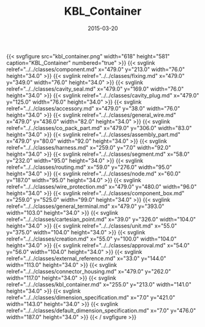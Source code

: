 ﻿---
title: KBL_Container
toc: false
type: specs
layout: diagram
date: "2015-03-20"
draft: false
specification: KBL
version: 2.4.sr1
documentType: "Recommendation"
elementType: Diagram
classes:
  - Component
  - Fixing
  - Cavity_seal
  - Cavity_plug
  - Accessory
  - General_wire
  - Co_pack_part
  - Assembly_part
  - Harness
  - Segment
  - Routing
  - Node
  - Wire_protection
  - Component_box
  - General_terminal
  - Cartesian_point
  - Unit
  - Creation
  - Approval
  - External_reference
  - Connector_housing
  - KBL_container
  - Dimension_specification
  - Default_dimension_specification
menu:
  KBL-2.4.sr1:    
    parent: presentation
    identifier: presentation/kbl_container
    weight: 1024 

# Prev/next pager order (if `docs_section_pager` enabled in `params.toml`)
weight: 1024
---
{{< svgfigure src="kbl_container.png" width="618" height="581" caption="KBL_Container" numbered="true" >}}
  {{< svglink relref="../../classes/component.md" x="479.0" y="213.0" width="76.0" height="34.0" >}}
  {{< svglink relref="../../classes/fixing.md" x="479.0" y="349.0" width="76.0" height="34.0" >}}
  {{< svglink relref="../../classes/cavity_seal.md" x="479.0" y="169.0" width="76.0" height="34.0" >}}
  {{< svglink relref="../../classes/cavity_plug.md" x="479.0" y="125.0" width="76.0" height="34.0" >}}
  {{< svglink relref="../../classes/accessory.md" x="479.0" y="38.0" width="76.0" height="34.0" >}}
  {{< svglink relref="../../classes/general_wire.md" x="479.0" y="436.0" width="82.0" height="34.0" >}}
  {{< svglink relref="../../classes/co_pack_part.md" x="479.0" y="306.0" width="83.0" height="34.0" >}}
  {{< svglink relref="../../classes/assembly_part.md" x="479.0" y="80.0" width="92.0" height="34.0" >}}
  {{< svglink relref="../../classes/harness.md" x="259.0" y="7.0" width="92.0" height="34.0" >}}
  {{< svglink relref="../../classes/segment.md" x="58.0" y="232.0" width="95.0" height="34.0" >}}
  {{< svglink relref="../../classes/routing.md" x="59.0" y="276.0" width="95.0" height="34.0" >}}
  {{< svglink relref="../../classes/node.md" x="60.0" y="187.0" width="95.0" height="34.0" >}}
  {{< svglink relref="../../classes/wire_protection.md" x="479.0" y="480.0" width="96.0" height="34.0" >}}
  {{< svglink relref="../../classes/component_box.md" x="259.0" y="525.0" width="99.0" height="34.0" >}}
  {{< svglink relref="../../classes/general_terminal.md" x="479.0" y="393.0" width="103.0" height="34.0" >}}
  {{< svglink relref="../../classes/cartesian_point.md" x="39.0" y="326.0" width="104.0" height="34.0" >}}
  {{< svglink relref="../../classes/unit.md" x="55.0" y="375.0" width="104.0" height="34.0" >}}
  {{< svglink relref="../../classes/creation.md" x="55.0" y="100.0" width="104.0" height="34.0" >}}
  {{< svglink relref="../../classes/approval.md" x="54.0" y="56.0" width="104.0" height="34.0" >}}
  {{< svglink relref="../../classes/external_reference.md" x="33.0" y="144.0" width="113.0" height="34.0" >}}
  {{< svglink relref="../../classes/connector_housing.md" x="479.0" y="262.0" width="117.0" height="34.0" >}}
  {{< svglink relref="../../classes/kbl_container.md" x="255.0" y="213.0" width="141.0" height="34.0" >}}
  {{< svglink relref="../../classes/dimension_specification.md" x="7.0" y="421.0" width="143.0" height="34.0" >}}
  {{< svglink relref="../../classes/default_dimension_specification.md" x="7.0" y="476.0" width="187.0" height="34.0" >}}
{{< / svgfigure >}}
